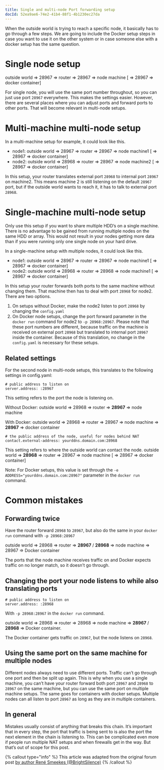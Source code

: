 ```yaml
---
title: Single and multi-node Port forwarding setup
docId: 52ea9ae6-74e2-41b4-88f1-4b1230ec27da
---
```


When the outside world is trying to reach a specific node, it basically has to go through a few steps. We are going to include the Docker setup steps in case you want to use it on the other system or in case someone else with a docker setup has the same question.

# Single node setup
outside world => 28967 => router => 28967 => node machine [ => 28967 => docker container]

For single node, you will use the same port number throughout, so you can just use port `28967` everywhere. This makes the settings easier. However, there are several places where you can adjust ports and forward ports to other ports. That will become relevant in multi-node setups.

# Multi-machine multi-node setup
In a multi-machine setup for example, it could look like this.

* node1: outside world => 28967 => router => 28967 => node machine1 [ => 28967 => docker container]
* node2: outside world => 28968 => router => 28967 => node machine2 [ => 28967 => docker container]

In this setup, your router translates external port `28968` to internal port `28967` on machine2. This means machine 2 is still listening on the default `28967` port, but if the outside world wants to reach it, it has to talk to external port `28968`.

# Single-machine multi-node setup
Only use this setup if you want to share multiple HDD’s on a single machine. There is no advantage to be gained from running multiple nodes on the same HDD or array. This would not result in your nodes getting more data than if you were running only one single node on your hard drive.

In a single-machine setup with multiple nodes, it could look like this.

* node1: outside world => 28967 => router => 28967 => node machine1 [ => 28967 => docker container]
* node2: outside world => 28968 => router => 28968 => node machine1 [ => 28967 => docker container]

In this setup your router forwards both ports to the same machine without changing them. That machine then has to deal with port `28968` for node2. There are two options.

1. On setups without Docker, make the node2 listen to port `28968` by changing the `config.yaml`
2. On Docker node setups, change the port forward parameter in the `docker run` command for node2 to `-p 28968:28967`. Please note that these port numbers are different, because traffic on the machine is received on external port `28968` but translated to internal port `28967` inside the container. Because of this translation, no change in the `config.yaml` is necessary for these setups.

## Related settings
For the second node in multi-node setups, this translates to the following settings in config.yaml:
```
# public address to listen on
server.address: :28967
```
This setting refers to the port the node is listening on.

Without Docker:
outside world => 28968 => router => **28967** => node machine

With Docker:
outside world => 28968 => router => 28967 => node machine => **28967** => docker container
```
# the public address of the node, useful for nodes behind NAT
contact.external-address: yourddns.domain.com:28968
```
This setting refers to where the outside world can contact the node.
outside world => **28968** => router => 28967 => node machine [ => 28967 => docker container]

Note: For Docker setups, this value is set through the `-e ADDRESS="yourddns.domain.com:28967"` parameter in the `docker run` command.

# Common mistakes
## Forwarding twice
Have the router forward `28968` to `28967`, but also do the same in your `docker run` command with `-p 28968:28967`

outside world => 28968 => router => **28967** / **28968** => node machine => 28967 => Docker container

The ports that the node machine receives traffic on and Docker expects traffic on no longer match, so it doesn’t go through.

## Changing the port your node listens to while also translating ports
```
# public address to listen on
server.address: :28968
```
With `-p 28968:28967` in the `docker run` command.

outside world => 28968 => router => 28968 => node machine => **28967** / **28968** => Docker container.

The Docker container gets traffic on `28967`, but the node listens on `28968`.

## Using the same port on the same machine for multiple nodes
Different nodes always need to use different ports. Traffic can’t go through one port and then be split up again. This is why when you use a single machine, you can’t have your router forward both port `28967` and `28968` to `28967` on the same machine, but you can use the same port on multiple machine setups. The same goes for containers with docker setups. Multiple nodes can all listen to port `28967` as long as they are in multiple containers.

## In general
Mistakes usually consist of anything that breaks this chain. It’s important that in every step, the port that traffic is being sent to is also the port the next element in the chain is listening to. This can be complicated even more if people run multiple NAT setups and when firewalls get in the way. But that’s out of scope for this post.


{% callout type="info"  %}
This article was adapted from the original forum post [by author René Smeekes (@BrightSilence)](https://forum.storj.io/t/setting-up-second-machine-with-storj-on-same-network/5953/4?u=alexey)
{% /callout %}